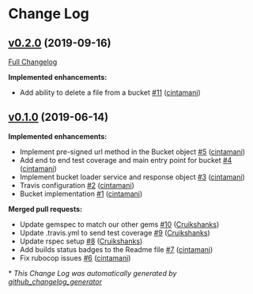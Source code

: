 # Change Log

## [v0.2.0](https://github.com/DEFRA/defra-ruby-aws/tree/v0.2.0) (2019-09-16)
[Full Changelog](https://github.com/DEFRA/defra-ruby-aws/compare/v0.1.0...v0.2.0)

**Implemented enhancements:**

- Add ability to delete a file from a bucket [\#11](https://github.com/DEFRA/defra-ruby-aws/pull/11) ([cintamani](https://github.com/cintamani))

## [v0.1.0](https://github.com/DEFRA/defra-ruby-aws/tree/v0.1.0) (2019-06-14)
**Implemented enhancements:**

- Implement pre-signed url method in the Bucket object [\#5](https://github.com/DEFRA/defra-ruby-aws/pull/5) ([cintamani](https://github.com/cintamani))
- Add end to end test coverage and main entry point for bucket [\#4](https://github.com/DEFRA/defra-ruby-aws/pull/4) ([cintamani](https://github.com/cintamani))
- Implement bucket loader service and response object [\#3](https://github.com/DEFRA/defra-ruby-aws/pull/3) ([cintamani](https://github.com/cintamani))
- Travis configuration [\#2](https://github.com/DEFRA/defra-ruby-aws/pull/2) ([cintamani](https://github.com/cintamani))
- Bucket implementation [\#1](https://github.com/DEFRA/defra-ruby-aws/pull/1) ([cintamani](https://github.com/cintamani))

**Merged pull requests:**

- Update gemspec to match our other gems [\#10](https://github.com/DEFRA/defra-ruby-aws/pull/10) ([Cruikshanks](https://github.com/Cruikshanks))
- Update .travis.yml to send test coverage [\#9](https://github.com/DEFRA/defra-ruby-aws/pull/9) ([Cruikshanks](https://github.com/Cruikshanks))
- Update rspec setup [\#8](https://github.com/DEFRA/defra-ruby-aws/pull/8) ([Cruikshanks](https://github.com/Cruikshanks))
- Add builds status badges to the Readme file [\#7](https://github.com/DEFRA/defra-ruby-aws/pull/7) ([cintamani](https://github.com/cintamani))
- Fix rubocop issues [\#6](https://github.com/DEFRA/defra-ruby-aws/pull/6) ([cintamani](https://github.com/cintamani))



\* *This Change Log was automatically generated by [github_changelog_generator](https://github.com/skywinder/Github-Changelog-Generator)*